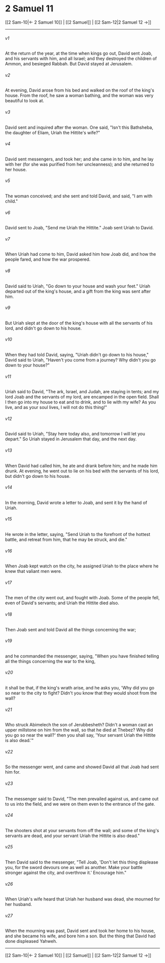 # 2 Samuel 11

[[2 Sam-10|← 2 Samuel 10]] | [[2 Samuel]] | [[2 Sam-12|2 Samuel 12 →]]
***



###### v1 
At the return of the year, at the time when kings go out, David sent Joab, and his servants with him, and all Israel; and they destroyed the children of Ammon, and besieged Rabbah. But David stayed at Jerusalem. 

###### v2 
At evening, David arose from his bed and walked on the roof of the king's house. From the roof, he saw a woman bathing, and the woman was very beautiful to look at. 

###### v3 
David sent and inquired after the woman. One said, "Isn't this Bathsheba, the daughter of Eliam, Uriah the Hittite's wife?" 

###### v4 
David sent messengers, and took her; and she came in to him, and he lay with her (for she was purified from her uncleanness); and she returned to her house. 

###### v5 
The woman conceived; and she sent and told David, and said, "I am with child." 

###### v6 
David sent to Joab, "Send me Uriah the Hittite." Joab sent Uriah to David. 

###### v7 
When Uriah had come to him, David asked him how Joab did, and how the people fared, and how the war prospered. 

###### v8 
David said to Uriah, "Go down to your house and wash your feet." Uriah departed out of the king's house, and a gift from the king was sent after him. 

###### v9 
But Uriah slept at the door of the king's house with all the servants of his lord, and didn't go down to his house. 

###### v10 
When they had told David, saying, "Uriah didn't go down to his house," David said to Uriah, "Haven't you come from a journey? Why didn't you go down to your house?" 

###### v11 
Uriah said to David, "The ark, Israel, and Judah, are staying in tents; and my lord Joab and the servants of my lord, are encamped in the open field. Shall I then go into my house to eat and to drink, and to lie with my wife? As you live, and as your soul lives, I will not do this thing!" 

###### v12 
David said to Uriah, "Stay here today also, and tomorrow I will let you depart." So Uriah stayed in Jerusalem that day, and the next day. 

###### v13 
When David had called him, he ate and drank before him; and he made him drunk. At evening, he went out to lie on his bed with the servants of his lord, but didn't go down to his house. 

###### v14 
In the morning, David wrote a letter to Joab, and sent it by the hand of Uriah. 

###### v15 
He wrote in the letter, saying, "Send Uriah to the forefront of the hottest battle, and retreat from him, that he may be struck, and die." 

###### v16 
When Joab kept watch on the city, he assigned Uriah to the place where he knew that valiant men were. 

###### v17 
The men of the city went out, and fought with Joab. Some of the people fell, even of David's servants; and Uriah the Hittite died also. 

###### v18 
Then Joab sent and told David all the things concerning the war; 

###### v19 
and he commanded the messenger, saying, "When you have finished telling all the things concerning the war to the king, 

###### v20 
it shall be that, if the king's wrath arise, and he asks you, 'Why did you go so near to the city to fight? Didn't you know that they would shoot from the wall? 

###### v21 
Who struck Abimelech the son of Jerubbesheth? Didn't a woman cast an upper millstone on him from the wall, so that he died at Thebez? Why did you go so near the wall?' then you shall say, 'Your servant Uriah the Hittite is also dead.'" 

###### v22 
So the messenger went, and came and showed David all that Joab had sent him for. 

###### v23 
The messenger said to David, "The men prevailed against us, and came out to us into the field, and we were on them even to the entrance of the gate. 

###### v24 
The shooters shot at your servants from off the wall; and some of the king's servants are dead, and your servant Uriah the Hittite is also dead." 

###### v25 
Then David said to the messenger, "Tell Joab, 'Don't let this thing displease you, for the sword devours one as well as another. Make your battle stronger against the city, and overthrow it.' Encourage him." 

###### v26 
When Uriah's wife heard that Uriah her husband was dead, she mourned for her husband. 

###### v27 
When the mourning was past, David sent and took her home to his house, and she became his wife, and bore him a son. But the thing that David had done displeased Yahweh.

***
[[2 Sam-10|← 2 Samuel 10]] | [[2 Samuel]] | [[2 Sam-12|2 Samuel 12 →]]
